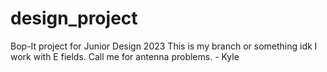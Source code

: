 # design_project
Bop-It project for Junior Design 2023
This is my branch or something idk I work with E fields. Call me for antenna problems.  - Kyle
